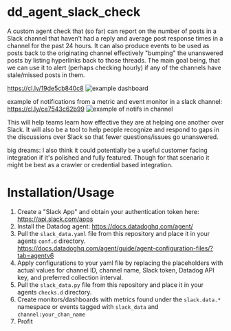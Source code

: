 # dd_agent_slack_check

A custom agent check that (so far) can report on the number of posts in a Slack channel that haven’t had a reply and average post response times in a channel for the past 24 hours.  It can also produce events to be used as posts back to the originating channel effectively "bumping" the unanswered posts by listing hyperlinks back to those threads.  The main goal being, that we can use it to alert (perhaps checking hourly) if any of the channels have stale/missed posts in them.  

https://cl.ly/19de5cb840c8
![example dashboard](https://cl.ly/19de5cb840c8/Image%2525202019-08-13%252520at%2525207.06.08%252520PM.png)

example of notifications from a metric and event monitor in a slack channel:
https://cl.ly/ce7543c62b99
![example of notifs in channel](https://cl.ly/ce7543c62b99/Image%2525202019-08-13%252520at%2525208.02.13%252520PM.png)

This will help teams learn how effective they are at helping one another over Slack.  It will also be a tool to help people recognize and respond to gaps in the discussions over Slack so that fewer questions/issues go unanswered.

big dreams: I also think it could potentially be a useful customer facing integration if it's polished and fully featured.  Though for that scenario it might be best as a crawler or credential based integration.

# Installation/Usage

1. Create a "Slack App" and obtain your authentication token here: https://api.slack.com/apps
2. Install the Datadog agent: https://docs.datadoghq.com/agent/
3. Pull the `slack_data.yaml` file from this repository and place it in your agents `conf.d` directory. https://docs.datadoghq.com/agent/guide/agent-configuration-files/?tab=agentv6
4. Apply configurations to your yaml file by replacing the placeholders with actual values for channel ID, channel name, Slack token, Datadog API key, and preferred collection interval.
5. Pull the `slack_data.py` file from this repository and place it in your agents `checks.d` directory.
6. Create monitors/dashboards with metrics found under the `slack.data.*` namespace or events tagged with `slack_data` and `channel:your_chan_name`
7. Profit
